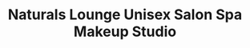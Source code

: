 ---
title: "Naturals Lounge Unisex Salon Spa Makeup Studio"
url: /bengaluru/naturals-lounge-unisex-salon-spa-makeup-studio/
shop: Kosmetik
---